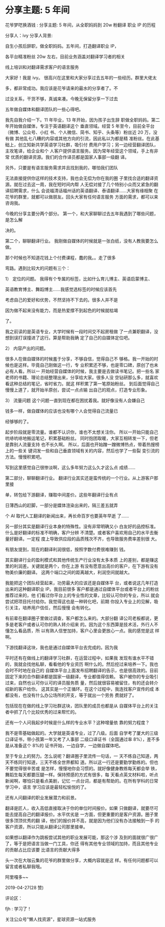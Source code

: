 # 分享主题: 5 年间

花爷梦呓换酒钱 : 分享主题: 5 年间，从全职妈妈到 20w 粉翻译 职业 IP 的历程

分享人：ivy 分享人背景:

自生小孩后辞职，做全职妈妈。五年间，打造翻译职业 IP，

各平台精准粉丝 20w 左右，目前业务涵盖对翻译学习者的相关

线上培训和对翻译需求客户的语言服务

大家好！我是 ivy。 很高兴在这里和大家分享过去五年的一些经历。群里大佬太

多，都非常成功。我应该是花爷请来的最水的分享者了。不

过没关系，干货不够，真诚来凑。今晚无保留分享一下过去

五年做自媒体和翻译团队的一些心得吧。

我先自我介绍一下。11 年毕业，13 年开始，因为孩子出生辞 职做全职妈妈。第二年开始做自媒体，专注于英语翻译这个 垂直领域。经营 5 年至今，目前全平台（微博、公众号、小红 书、个人微信、简书、知乎、头条等）粉丝近 20 万，没有做 其他乱七八糟的内容或其他方向的引流，因此私以为都是精 准粉丝。在此基础上，创立知新共学英语学习社群，吸引付 费用户学习；另一边经营翻译团队，主攻笔译，给企业和个 人客户提供语言服务。因为常年经营这个领域，手上有非常 优质的翻译资源。我们的合作译员都是国家人事部一级翻 译。

另外，只要是有语言服务需求并且找到我的，哪怕我们团队

无法直接提供你这样的技术支持，我也会无偿为你在我的圈 子里找合适的翻译资源。就在过去这一周，我在短时间内帮 人无偿对接了几个特别小众而又紧急的翻译招聘需求，什么 会说福清话福州话的英语翻译、泰语翻译……大家有缘相聚 在花爷的群里，就都可以做朋友。回头大家有任何语言服务 方面的需求，都可以来咨询我。

今晚的分享主要分两个部分。 第一个，和大家聊聊过去五年我遇到了哪些问题，是怎么解

决的。

第二个，聊聊翻译行业。 我刚做自媒体的时候就是一张白纸，没有人教我要怎么做。

那个时候也不知道花钱上个付费课程，蠢的我。。走了很多

弯路。遇到比较大的问题有三个：

1） 定位的问题。 我得有个专属的标签，比如什么育儿博主、英语启蒙博主、

英语教育博主、舞蹈博主……我感觉选标签的时候应该首先

考虑自己的爱好和优势，不然坚持不下去的。很多人并不是

因为做不起来没有能力，而是热爱撑不到起色的时候就枯竭

了。

我之前读的是英语专业，大学时候有一段时间交不起房租做 了一点兼职翻译，没想到误打误撞进了这行。算是帮助我确 定了自己的自媒体定位吧。

2） 内容产出的问题。

很多人在做自媒体的时候羞于分享，不够自信，觉得自己不 够格。我一开始的时候也是这样。毕竟自己刚做这一行，专 业积累还不够，也是零口碑，原创了也未必有人看。所以一 开始经营自媒体的时候，我主要是去做读书笔记。把一些名 家老师的书籍、理论总结整理出来，分享给大家。很多人没 空钻研那么多，就喜欢看这种总结的笔记，省时省力。就这 样积累了第一笔原始粉丝。 到后面觉得自己慢慢上道了，就开始半原创，尝试一点点输 出自己的观点，打造专业形象。

3） 流量问题 这个问题一直到现在都在困扰着我。就好像没有人会嫌自己

钱多一样，做自媒体的应该也没有哪个人会觉得自己流量已

经够够的了。

起步阶段就是零流量。谁都不认识你，谁也不太想关注你。 所以一开始只能自己吭哧吭哧地搬运笔记，积累基础粉丝。 同时抱团取暖，大家互相转发一下，但老是靠别人流量支持 也不长久啊。 所以，后面也开始蹭一蹭微博热点，带着热搜榜上的一些关 键词发一些和自己垂直领域有关的内容，然后也学了一些裂 变引流的方法。慢慢积累吧。

写到这里感觉自己很惨淡啊，这么多年努力这么久才这么点 成绩……

第二部分，聊聊翻译行业。 翻译行业其实还是蛮传统的一个行业。从上游客户那里接

单，转包给下游翻译，赚取中间差价。这些年翻译行业有点

日薄西山的赶脚，一部分是媒体渲染出来的，隔三差五就弄

个 AI 取代人工翻译的新闻出来，再长命百岁也要英年早逝 了……

另一部分其实是翻译行业本身的特殊性。没有非常明确又小 白友好的品控标准。什么是好翻译的标准不明确，客户分辨 不清楚。或者客户喜欢用自己的水平去衡量好翻译。一定程 度上导致供应段的品质残次不齐，也导致服务费率差别很 大。

有朋友提到，现在的翻译利润很低，按照字数付费很难赚到 钱。

其实翻译行业的盈利模式和其他传统生产行业没有太多本质 上的差别，都是赚这里的利润差。关键就是两个，你在上游 有没有愿意出高价的客户，在下游有没有物美价廉的翻译。 这两个端口之间的距离越大，利润空间就越大。

我能把这个团队经营起来，功劳最大的应该还是自媒体平 台，或者说这几年打造出来的这种翻译职业 IP。我目前很多 客户都是通过自媒体平台或者平台上的粉丝推荐过来的，他 们看过你平台上的专业性的文章，比较认可你的专业，所以 就会尝试把项目托付给你。我觉得这也是一种转化吧，前期 你投入专业上的见解，吸引关注，培养用户信任，然后慢慢 会有转化。

有前辈在翻译圈子里做过调查，客户都怎么来的。大部分翻 译公司老板都说，更多是老客户或者认可你的熟人转介绍来 的。因为这个东西算是技术活，外行人不懂怎么看品质，所 以有熟人信誉加持，客户心里会更放心一点。我的感觉是这 样啊。

下游找翻译这块，我也是通过自媒体平台去完成的。因为我

平时还有在做线上的翻译学习社群，在运营过程中，如果我 发现有谁水平不错的，我就会找他私聊，看看他的专业资历 啊什么的。然后挖过来培养一下。我也会时不时地在自己的 自媒体平台上面发布招聘翻译的告示，也是很高效的。目前 固定下来的合作翻译都是国家一级翻译，专业都值得信赖。 客户被你的专业吸引过来，自然也认可你认可的译员服务质 量，然后就很容易被留住，有的还会转介绍新的客户给你。 这其实是一个正循环。在这个过程中，我连找客户宣传的成 本都没有，也没有什么办公场所的开支，等于就出一个劳务 费就好了。

包括现在在做的线上学习社群这块，团队里的成员也都是从 自媒体平台上的关注者中抓了几个比较优秀的过来帮忙的。

还有一个人问我起步时候是什么样的专业水平？这种增量依 靠的努力程度？

我不是零基础做起的。大学就是英语专业，过了八级。后面 自学考了厦大的三级口译证书，带小孩第一年又考了人事部 二级口译证书（全国通过率 8%），差不多是从准备这个 8%的 证书开始，一边自学，一边做自媒体吧。

至于专业上的努力。怎么说呢？翻译圈子里流传一句话，一 天不练自己知道，两天不练同行知道，三天不练全世界都知 道。所以这一行还是要勤学勤练的。但也不要觉得很辛苦或 是怎样，慢慢地你会习惯的。就好像健身教练每天都会举 铁，舞蹈生每天都要压腿一样。保持预感的方式有很多，每 天看点英文材料啦，听点新闻啊，哪怕只是看点美剧，记忆 一点台词，都是有帮助的。在所有学科的日常学习中，语言 学习应该是最轻松愉悦的了。

还有人问翻译的职业发展潜力和前景。

翻译是匠人，收入高低直接取决于你的单位时间报价。如果 只做翻译，就要尽可能去提高自己的翻译报价。水平优劣是 一方面，但更重要的是客户资源。圈子里很多顶顶优秀的翻 译，他们的报价并不高，就是因为他们没有办法接触到一手 的客户资源，所以只能从翻译公司那里接单。

如果想以翻译作为跳板尝试其他的职业发展可能，那这个涉 及到的面就很广很广了，等于是把语言当做一门工具，你还 得有其他专业领域的加持，而且其他专业的贡献占比应该要 比语言的贡献大得多

头一次在大咖云集的花爷的群里做分享，大概内容就是这 样。有任何问题都可以留言或者私聊我哦。

阿里嘎多~~

2019-04-27(28 赞)

评论区：

fjh : 学习了！

关注公众号"懒人找资源"，星球资源一站式服务